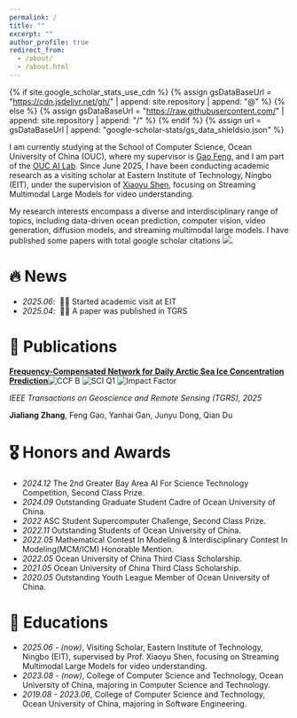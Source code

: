 ```yaml
---
permalink: /
title: ""
excerpt: ""
author_profile: true
redirect_from: 
  - /about/
  - /about.html
---
```


{% if site.google_scholar_stats_use_cdn %}
{% assign gsDataBaseUrl = "https://cdn.jsdelivr.net/gh/" | append: site.repository | append: "@" %}
{% else %}
{% assign gsDataBaseUrl = "https://raw.githubusercontent.com/" | append: site.repository | append: "/" %}
{% endif %}
{% assign url = gsDataBaseUrl | append: "google-scholar-stats/gs_data_shieldsio.json" %}

<span class='anchor' id='about-me'></span>

I am currently studying at the School of Computer Science, Ocean University of China (OUC), where my supervisor is [Gao Feng](https://oucai.club/fenggao), and I am part of the [OUC AI Lab](https://oucai.club/). Since June 2025, I have been conducting academic research as a visiting scholar at Eastern Institute of Technology, Ningbo (EIT), under the supervision of [Xiaoyu Shen](https://person.eitech.edu.cn/xxkxyjsxb/sxy/main.htm), focusing on Streaming Multimodal Large Models for video understanding.

My research interests encompass a diverse and interdisciplinary range of topics, including data-driven ocean prediction, computer vision, video generation, diffusion models, and streaming multimodal large models. I have published some papers with total google scholar citations <a href='https://scholar.google.com/citations?user=zk2uLXoAAAAJ'><img src="https://img.shields.io/endpoint?url={{ url | url_encode }}&logo=Google%20Scholar&labelColor=f6f6f6&color=9cf&style=flat&label=citations"></a>.


# 🔥 News
- _2025.06_: &nbsp;🎉🎉 Started academic visit at EIT
- _2025.04_: &nbsp;🎉🎉 A paper was published in TGRS

# 📝 Publications 

<div class='paper-box'>
  <!-- <div class='paper-box-image'>
    <div class="badge">TGRS 2025</div>
    <div class="badge">CCF B</div>
    <div class="badge">SCI Region I</div>
    <img src='images/SICFN.png' width="100%">
  </div> -->

  <div class='paper-box-text' markdown="1">
  
  **[Frequency-Compensated Network for Daily Arctic Sea Ice Concentration Prediction](https://ieeexplore.ieee.org/document/10976656)**![CCF B](https://img.shields.io/badge/CCF-B-blue) ![SCI Q1](https://img.shields.io/badge/SCI-Q1-red) ![Impact Factor](https://img.shields.io/badge/IF-8.6-green)
  
  *IEEE Transactions on Geoscience and Remote Sensing (TGRS), 2025*
  
  **Jialiang Zhang**, Feng Gao, Yanhai Gan, Junyu Dong, Qian Du
  
  <span class='show_paper_citations' data='zk2uLXoAAAAJ:qjMakFHDy7sC'></span>
  
  </div>
</div>

# 🎖 Honors and Awards

- _2024.12_ The 2nd Greater Bay Area AI For Science Technology Competition, Second Class Prize.
- _2024.09_ Outstanding Graduate Student Cadre of Ocean University of China.
- _2022_ ASC Student Supercomputer Challenge, Second Class Prize.
- _2022.11_ Outstanding Students of Ocean University of China.
- _2022.05_ Mathematical Contest In Modeling & Interdisciplinary Contest In Modeling(MCM/ICM) Honorable Mention.
- _2022.05_ Ocean University of China Third Class Scholarship.
- _2021.05_ Ocean University of China Third Class Scholarship.
- _2020.05_ Outstanding Youth League Member of Ocean University of China.

# 📖 Educations

- _2025.06 - (now)_, Visiting Scholar, Eastern Institute of Technology, Ningbo (EIT), supervised by Prof. Xiaoyu Shen, focusing on Streaming Multimodal Large Models for video understanding.
- _2023.08 - (now)_, College of Computer Science and Technology, Ocean University of China, majoring in Computer Science and Technology.
- _2019.08 - 2023.06_, College of Computer Science and Technology, Ocean University of China, majoring in Software Engineering.